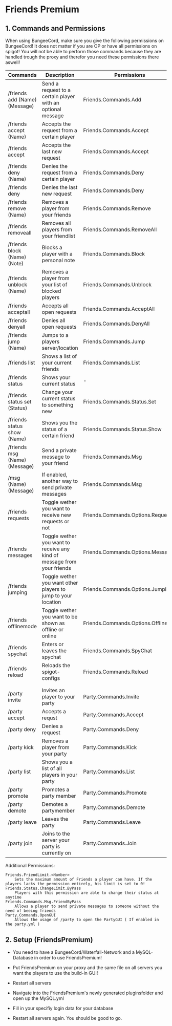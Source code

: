 # Friends Premium

## 1. Commands and Permissions

When using BungeeCord, make sure you give the following permissions on BungeeCord!
It does not matter if you are OP or have all permissions on spigot! You will not be able to perform those commands because they are handled trough the proxy and therefor you need these permissions there aswell!

| Commands | Description | Permissions |
| --- | --- | --- |
| /friends add (Name) (Message) | Send a request to a certain player with an optional message | Friends.Commands.Add |
| /friends accept (Name) | Accepts the request from a certain player | Friends.Commands.Accept |
| /friends accept | Accepts the last new request | Friends.Commands.Accept |
| /friends deny (Name) | Denies the request from a certain player | Friends.Commands.Deny |
| /friends deny | Denies the last new request | Friends.Commands.Deny |
| /friends remove (Name) | Removes a player from your friends | Friends.Commands.Remove |
| /friends removeall | Removes all players from your friendlist | Friends.Commands.RemoveAll |
| /friends block (Name) (Note) | Blocks a player with a personal note | Friends.Commands.Block |
| /friends unblock (Name) | Removes a player from your list of blocked players | Friends.Commands.Unblock |
| /friends acceptall | Accepts all open requests | Friends.Commands.AcceptAll |
| /friends denyall | Denies all open requests | Friends.Commands.DenyAll |
| /friends jump (Name) | Jumps to a players server/location | Friends.Commands.Jump
| /friends list | Shows a list of your current friends | Friends.Commands.List |
| /friends status | Shows your current status | - |
| /friends status set (Status) | Change your current status to something new | Friends.Commands.Status.Set |
| /friends status show (Name) | Shows you the status of a certain friend | Friends.Commands.Status.Show |
| /friends msg (Name) (Message) | Send a private message to your friend | Friends.Commands.Msg |
| /msg (Name) (Message) | If enabled, another way to send private messages | Friends.Commands.Msg |
| /friends requests | Toggle wether you want to receive new requests or not | Friends.Commands.Options.Requests |
| /friends messages | Toggle wether you want to receive any kind of message from your friends | Friends.Commands.Options.Messages |
| /friends jumping | Toggle wether you want other players to jump to your location | Friends.Commands.Options.Jumping |
| /friends offlinemode | Toggle wether you want to be shown as offline or online | Friends.Commands.Options.Offline |
| /friends spychat | Enters or leaves the spychat | Friends.Commands.SpyChat |
| /friends reload | Reloads the spigot-configs | Friends.Commands.Reload |
||||
||||
| /party invite <Name> | Invites an player to your party | Party.Commands.Invite |
| /party accept <Name> | Accepts a requst | Party.Commands.Accept |
| /party deny <Name> | Denies a request | Party.Commands.Deny |
| /party kick <Name> | Removes a player from your party | Party.Commands.Kick |
| /party list | Shows you a list of all players in your party | Party.Commands.List |
| /party promote <Name> | Promotes a party member | Party.Commands.Promote |
| /party demote <Name> | Demotes a partymember | Party.Commands.Demote |
| /party leave | Leaves the party | Party.Commands.Leave |
| /party join | Joins to the server your party is currently on | Party.Commands.Join |
  
Additional Permissions:

    Friends.FriendLimit.<Number>
        Sets the maximum amount of Friends a player can have. If the players lacks the permission entirely, his limit is set to 0!
    Friends.Status.ChangeLimit.ByPass
        Players with this permission are able to change their status at anytime
    Friends.Commands.Msg.FriendByPass
        Allows a player to send private messages to someone without the need of beeing friends
    Party.Commands.OpenGUI
        Allows the usage of /party to open the PartyGUI ( If enabled in the party.yml )


## 2. Setup (FriendsPremium)

- You need to have a BungeeCord/Waterfall-Network and a MySQL-Database in order to use FriendsPremium!

- Put FriendsPremium on your proxy and the same file on all servers you want the players to use the build-in GUI!
- Restart all servers
- Navigate into the FriendsPremium's newly generated pluginsfolder and open up the MySQL.yml
- Fill in your specifiy login data for your database
- Restart all servers again. You should be good to go.


